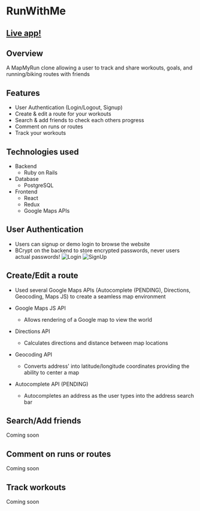 # RunWithMe
## [Live app!](https://runwithme-aa.herokuapp.com/)

## Overview
A MapMyRun clone allowing a user to track and share workouts, goals, and running/biking routes with friends

## Features
* User Authentication (Login/Logout, Signup)
* Create & edit a route for your workouts
* Search & add friends to check each others progress
* Comment on runs or routes
* Track your workouts

## Technologies used
* Backend
  * Ruby on Rails
* Database
  * PostgreSQL
* Frontend
  * React
  * Redux
  * Google Maps APIs

## User Authentication
- Users can signup or demo login to browse the website
- BCrypt on the backend to store encrypted passwords, never users actual passwords!
![Login]()
![SignUp]()

## Create/Edit a route
- Used several Google Maps APIs (Autocomplete (PENDING), Directions, Geocoding, Maps JS) to create a seamless map environment

- Google Maps JS API
  - Allows rendering of a Google map to view the world

- Directions API
  - Calculates directions and distance between map locations

- Geocoding API
  - Converts address' into latitude/longitude coordinates providing the ability to center a map

- Autocomplete API (PENDING)
  - Autocompletes an address as the user types into the address search bar

## Search/Add friends
Coming soon

## Comment on runs or routes
Coming soon

## Track workouts
Coming soon